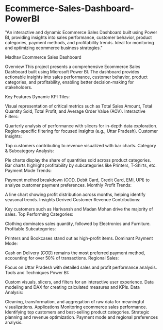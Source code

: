 # Ecommerce-Sales-Dashboard-PowerBI
"An interactive and dynamic Ecommerce Sales Dashboard built using Power BI, providing insights into sales performance, customer behavior, product categories, payment methods, and profitability trends. Ideal for monitoring and optimizing ecommerce business strategies."


Madhav Ecommerce Sales Dashboard

Overview
This project presents a comprehensive Ecommerce Sales Dashboard built using Microsoft Power BI. The dashboard provides actionable insights into sales performance, customer behavior, product categories, and profitability, enabling better decision-making for stakeholders.

Key Features
Dynamic KPI Tiles:

Visual representation of critical metrics such as Total Sales Amount, Total Quantity Sold, Total Profit, and Average Order Value (AOV).
Interactive Filters:

Quarterly analysis of performance with slicers for in-depth data exploration.
Region-specific filtering for focused insights (e.g., Uttar Pradesh).
Customer Insights:

Top customers contributing to revenue visualized with bar charts.
Category & Subcategory Analysis:

Pie charts display the share of quantities sold across product categories.
Bar charts highlight profitability by subcategories like Printers, T-Shirts, etc.
Payment Mode Trends:

Payment method breakdown (COD, Debit Card, Credit Card, EMI, UPI) to analyze customer payment preferences.
Monthly Profit Trends:

A line chart showing profit distribution across months, helping identify seasonal trends.
Insights Derived
Customer Revenue Contributions:

Key customers such as Harivansh and Madan Mohan drive the majority of sales.
Top Performing Categories:

Clothing dominates sales quantity, followed by Electronics and Furniture.
Profitable Subcategories:

Printers and Bookcases stand out as high-profit items.
Dominant Payment Mode:

Cash on Delivery (COD) remains the most preferred payment method, accounting for over 50% of transactions.
Regional Sales:

Focus on Uttar Pradesh with detailed sales and profit performance analysis.
Tools and Techniques
Power BI:

Custom visuals, slicers, and filters for an interactive user experience.
Data modeling and DAX for creating calculated measures and KPIs.
Data Analysis:

Cleaning, transformation, and aggregation of raw data for meaningful visualizations.
Applications
Monitoring ecommerce sales performance.
Identifying top customers and best-selling product categories.
Strategic planning and revenue optimization.
Payment mode and regional preferences analysis.
